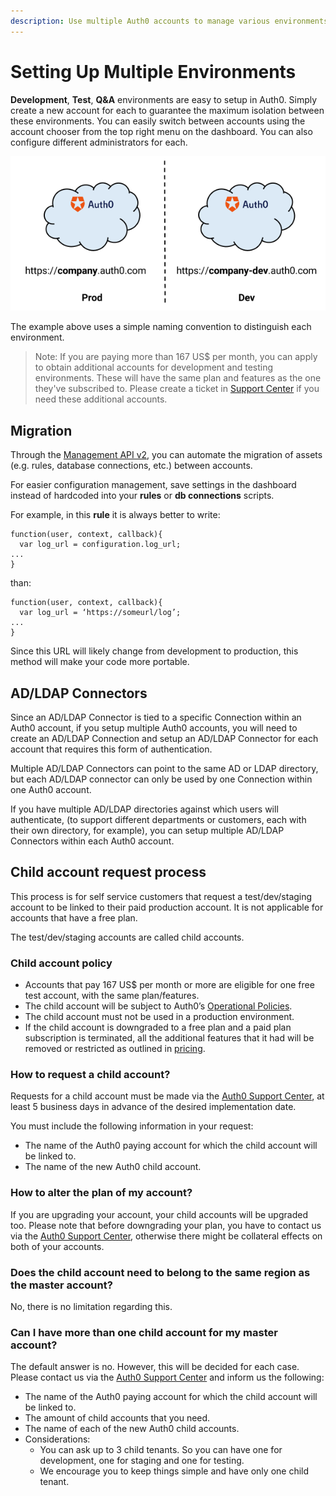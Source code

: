 ```yaml
---
description: Use multiple Auth0 accounts to manage various environments.
---
```


# Setting Up Multiple Environments

__Development__, __Test__, __Q&A__ environments are easy to setup in Auth0. Simply create a new account for each to guarantee the maximum isolation between these environments. You can easily switch between accounts using the account chooser from the top right menu on the dashboard. You can also configure different administrators for each.

![](/media/articles/lifecycle/environments.png)

The example above uses a simple naming convention to distinguish each environment.

> Note: If you are paying more than 167 US$ per month, you can apply to obtain additional accounts for development and testing environments. These will have the same plan and features as the one they've subscribed to. Please create a ticket in [Support Center](https://support.auth0.com) if you need these additional accounts.

## Migration

Through the [Management API v2](/api/management/v2), you can automate the migration of assets (e.g. rules, database connections, etc.) between accounts.

For easier configuration management, save settings in the dashboard instead of hardcoded into your __rules__ or __db connections__ scripts.

For example, in this __rule__ it is always better to write:

```
function(user, context, callback){
  var log_url = configuration.log_url;
...
}
```

than:

```
function(user, context, callback){
  var log_url = ‘https://someurl/log’;
...
}
```

Since this URL will likely change from development to production, this method will make your code more portable.

## AD/LDAP Connectors

Since an AD/LDAP Connector is tied to a specific Connection within an Auth0 account, if you setup multiple Auth0 accounts, you will need to create an AD/LDAP Connection and setup an AD/LDAP Connector for each account that requires this form of authentication.

Multiple AD/LDAP Connectors can point to the same AD or LDAP directory, but each AD/LDAP connector can only be used by one Connection within one Auth0 account.

If you have multiple AD/LDAP directories against which users will authenticate, (to support different departments or customers, each with their own directory, for example), you can setup multiple AD/LDAP Connectors within each Auth0 account.

## Child account request process

This process is for self service customers that request a test/dev/staging account to be linked to their paid production account. It is not applicable for accounts that have a free plan.

The test/dev/staging accounts are called child accounts.

### Child account policy

* Accounts that pay 167 US$ per month or more are eligible for one free test account, with the same plan/features.
* The child account will be subject to Auth0’s [Operational Policies](/policies).
* The child account must not be used in a production environment.
* If the child account is downgraded to a free plan and a paid plan subscription is terminated, all the additional features that it had will be removed or restricted as outlined in [pricing](https://auth0.com/pricing).

### How to request a child account?

Requests for a child account must be made via the [Auth0 Support Center](https://support.auth0.com/), at least 5 business days in advance of the desired implementation date.

You must include the following information in your request:
* The name of the Auth0 paying account for which the child account will be linked to.
* The name of the new Auth0 child account.

### How to alter the plan of my account?

If you are upgrading your account, your child accounts will be upgraded too. Please note that before downgrading your plan, you have to contact us via the [Auth0 Support Center](https://support.auth0.com/), otherwise there might be collateral effects on both of your accounts.

### Does the child account need to belong to the same region as the master account?

No, there is no limitation regarding this.

### Can I have more than one child account for my master account?

The default answer is no. However, this will be decided for each case. Please contact us via the [Auth0 Support Center](https://support.auth0.com/) and inform us the following:
* The name of the Auth0 paying account for which the child account will be linked to.
* The amount of child accounts that you need.
* The name of each of the new Auth0 child accounts.
* Considerations:
  * You can ask up to 3 child tenants. So you can have one for development, one for staging and one for testing.
  * We encourage you to keep things simple and have only one child tenant.
